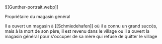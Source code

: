 
![[Gunther-portrait.webp]]

Propriétaire du magasin général

Il a ouvert un magasin à [[Schmiedehafen]] où il a connu un grand succès, mais à la mort de son père, il est revenu dans le village ou il a ouvert la magasin général pour s'occuper de sa mère qui refuse de quitter le village